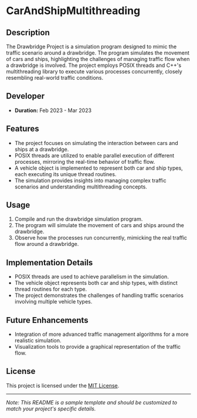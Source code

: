 # CarAndShipMultithreading

## Description

The Drawbridge Project is a simulation program designed to mimic the traffic scenario around a drawbridge. The program simulates the movement of cars and ships, highlighting the challenges of managing traffic flow when a drawbridge is involved. The project employs POSIX threads and C++'s multithreading library to execute various processes concurrently, closely resembling real-world traffic conditions.

## Developer

- **Duration:** Feb 2023 - Mar 2023

## Features

- The project focuses on simulating the interaction between cars and ships at a drawbridge.
- POSIX threads are utilized to enable parallel execution of different processes, mirroring the real-time behavior of traffic flow.
- A vehicle object is implemented to represent both car and ship types, each executing its unique thread routines.
- The simulation provides insights into managing complex traffic scenarios and understanding multithreading concepts.

## Usage

1. Compile and run the drawbridge simulation program.
2. The program will simulate the movement of cars and ships around the drawbridge.
3. Observe how the processes run concurrently, mimicking the real traffic flow around a drawbridge.

## Implementation Details

- POSIX threads are used to achieve parallelism in the simulation.
- The vehicle object represents both car and ship types, with distinct thread routines for each type.
- The project demonstrates the challenges of handling traffic scenarios involving multiple vehicle types.

## Future Enhancements

- Integration of more advanced traffic management algorithms for a more realistic simulation.
- Visualization tools to provide a graphical representation of the traffic flow.

## License

This project is licensed under the [MIT License](LICENSE).

---
*Note: This README is a sample template and should be customized to match your project's specific details.*
